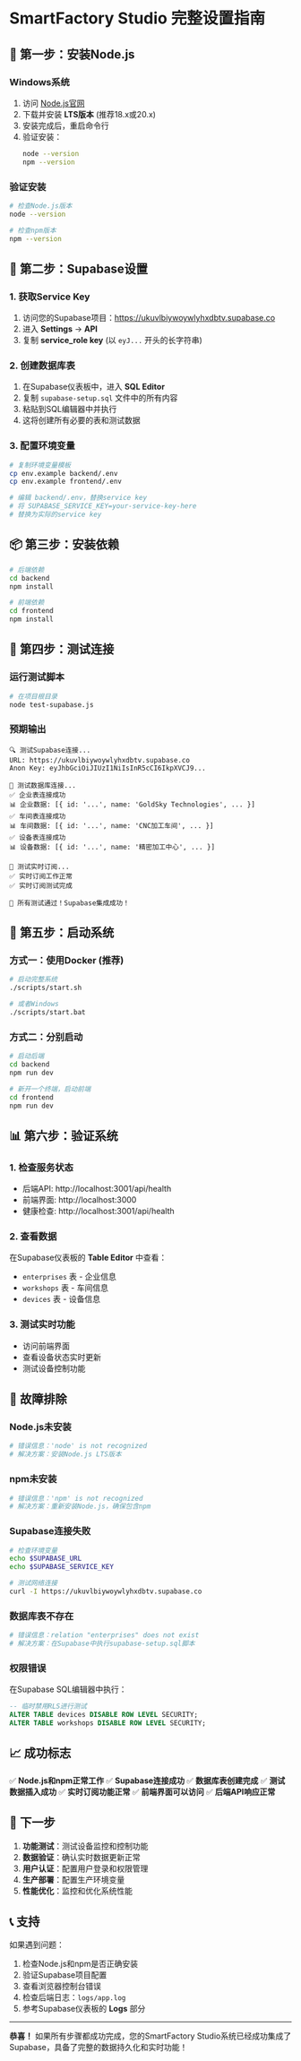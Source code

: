 # SmartFactory Studio 完整设置指南

## 🚀 第一步：安装Node.js

### Windows系统
1. 访问 [Node.js官网](https://nodejs.org/)
2. 下载并安装 **LTS版本** (推荐18.x或20.x)
3. 安装完成后，重启命令行
4. 验证安装：
   ```bash
   node --version
   npm --version
   ```

### 验证安装
```bash
# 检查Node.js版本
node --version

# 检查npm版本  
npm --version
```

## 🔧 第二步：Supabase设置

### 1. 获取Service Key
1. 访问您的Supabase项目：https://ukuvlbiywoywlyhxdbtv.supabase.co
2. 进入 **Settings** → **API**
3. 复制 **service_role key** (以 `eyJ...` 开头的长字符串)

### 2. 创建数据库表
1. 在Supabase仪表板中，进入 **SQL Editor**
2. 复制 `supabase-setup.sql` 文件中的所有内容
3. 粘贴到SQL编辑器中并执行
4. 这将创建所有必要的表和测试数据

### 3. 配置环境变量
```bash
# 复制环境变量模板
cp env.example backend/.env
cp env.example frontend/.env

# 编辑 backend/.env，替换service key
# 将 SUPABASE_SERVICE_KEY=your-service-key-here
# 替换为实际的service key
```

## 📦 第三步：安装依赖

```bash
# 后端依赖
cd backend
npm install

# 前端依赖
cd frontend
npm install
```

## 🧪 第四步：测试连接

### 运行测试脚本
```bash
# 在项目根目录
node test-supabase.js
```

### 预期输出
```
🔍 测试Supabase连接...
URL: https://ukuvlbiywoywlyhxdbtv.supabase.co
Anon Key: eyJhbGciOiJIUzI1NiIsInR5cCI6IkpXVCJ9...

📡 测试数据库连接...
✅ 企业表连接成功
📊 企业数据: [{ id: '...', name: 'GoldSky Technologies', ... }]
✅ 车间表连接成功
📊 车间数据: [{ id: '...', name: 'CNC加工车间', ... }]
✅ 设备表连接成功
📊 设备数据: [{ id: '...', name: '精密加工中心', ... }]

📡 测试实时订阅...
✅ 实时订阅工作正常
✅ 实时订阅测试完成

🎉 所有测试通过！Supabase集成成功！
```

## 🚀 第五步：启动系统

### 方式一：使用Docker (推荐)
```bash
# 启动完整系统
./scripts/start.sh

# 或者Windows
./scripts/start.bat
```

### 方式二：分别启动
```bash
# 启动后端
cd backend
npm run dev

# 新开一个终端，启动前端
cd frontend
npm run dev
```

## 📊 第六步：验证系统

### 1. 检查服务状态
- 后端API: http://localhost:3001/api/health
- 前端界面: http://localhost:3000
- 健康检查: http://localhost:3001/api/health

### 2. 查看数据
在Supabase仪表板的 **Table Editor** 中查看：
- `enterprises` 表 - 企业信息
- `workshops` 表 - 车间信息
- `devices` 表 - 设备信息

### 3. 测试实时功能
- 访问前端界面
- 查看设备状态实时更新
- 测试设备控制功能

## 🔧 故障排除

### Node.js未安装
```bash
# 错误信息：'node' is not recognized
# 解决方案：安装Node.js LTS版本
```

### npm未安装
```bash
# 错误信息：'npm' is not recognized  
# 解决方案：重新安装Node.js，确保包含npm
```

### Supabase连接失败
```bash
# 检查环境变量
echo $SUPABASE_URL
echo $SUPABASE_SERVICE_KEY

# 测试网络连接
curl -I https://ukuvlbiywoywlyhxdbtv.supabase.co
```

### 数据库表不存在
```bash
# 错误信息：relation "enterprises" does not exist
# 解决方案：在Supabase中执行supabase-setup.sql脚本
```

### 权限错误
在Supabase SQL编辑器中执行：
```sql
-- 临时禁用RLS进行测试
ALTER TABLE devices DISABLE ROW LEVEL SECURITY;
ALTER TABLE workshops DISABLE ROW LEVEL SECURITY;
```

## 📈 成功标志

✅ **Node.js和npm正常工作**
✅ **Supabase连接成功**
✅ **数据库表创建完成**
✅ **测试数据插入成功**
✅ **实时订阅功能正常**
✅ **前端界面可以访问**
✅ **后端API响应正常**

## 🎯 下一步

1. **功能测试**：测试设备监控和控制功能
2. **数据验证**：确认实时数据更新正常
3. **用户认证**：配置用户登录和权限管理
4. **生产部署**：配置生产环境变量
5. **性能优化**：监控和优化系统性能

## 📞 支持

如果遇到问题：
1. 检查Node.js和npm是否正确安装
2. 验证Supabase项目配置
3. 查看浏览器控制台错误
4. 检查后端日志：`logs/app.log`
5. 参考Supabase仪表板的 **Logs** 部分

---

**恭喜！** 如果所有步骤都成功完成，您的SmartFactory Studio系统已经成功集成了Supabase，具备了完整的数据持久化和实时功能！